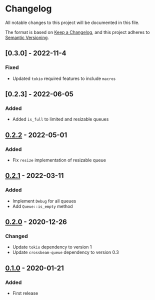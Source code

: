 # Changelog

All notable changes to this project will be documented in this file.

The format is based on [Keep a Changelog](https://keepachangelog.com/en/1.0.0/), and this project adheres to [Semantic Versioning](https://semver.org/spec/v2.0.0.html).

## [0.3.0] - 2022-11-4

### Fixed

- Updated `tokio` required features to include `macros`

## [0.2.3] - 2022-06-05

### Added

- Added `is_full` to limited and resizable queues

## [0.2.2] - 2022-05-01

### Added

- Fix `resize` implementation of resizable queue

## [0.2.1] - 2022-03-11

### Added

- Implement `Debug` for all queues
- Add `Queue::is_empty` method

## [0.2.0] - 2020-12-26

### Changed

- Update `tokio` dependency to version 1
- Update `crossbeam-queue` dependency to version 0.3

## [0.1.0] - 2020-01-21

### Added

- First release

[unreleased]: https://github.com/bikeshedder/deadqueue/compare/0.2.1...HEAD
[0.1.0]: https://github.com/bikeshedder/deadqueue/releases/tag/v0.1.0
[0.2.0]: https://github.com/bikeshedder/deadqueue/releases/tag/v0.2.0
[0.2.1]: https://github.com/bikeshedder/deadqueue/releases/tag/v0.2.1
[0.2.2]: https://github.com/bikeshedder/deadqueue/releases/tag/v0.2.2

